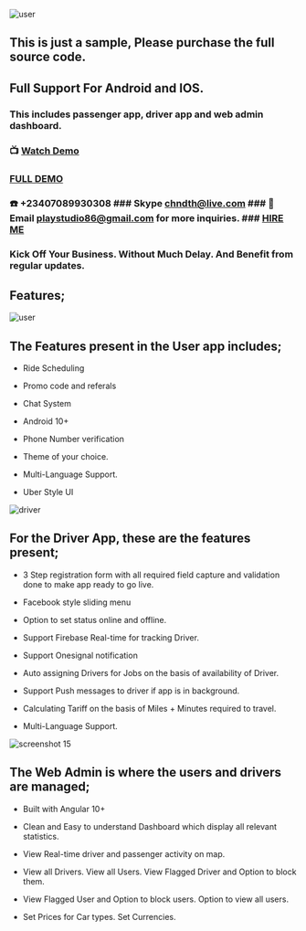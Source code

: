 
![user](https://user-images.githubusercontent.com/7928001/108913590-75ae6700-762a-11eb-8618-9c42f9463e8c.png)

## This is just a sample, Please purchase the full source code.

## Full Support For Android and IOS.

### This includes passenger app, driver app and web admin dashboard.

### :tv: [Watch Demo](https://www.youtube.com/watch?v=zBqUA4ffvaM)

### [FULL DEMO](https://stackbust.com/)






### :phone: +23407089930308 ### Skype chndth@live.com ### :email: Email playstudio86@gmail.com for more inquiries. ### [HIRE ME](https://www.upwork.com/o/profiles/users/~01b5f7bdab29344634/)



### Kick Off Your Business. Without Much Delay. And Benefit from regular updates.



## Features;


![user](https://user-images.githubusercontent.com/7928001/43045102-5155113a-8daa-11e8-8a41-ac03f426d75a.png)
## The Features present in the User app includes;


* Ride Scheduling 

* Promo code and referals

* Chat System 

* Android 10+

* Phone Number verification 

* Theme of your choice. 

* Multi-Language Support. 

* Uber Style UI 



![driver](https://user-images.githubusercontent.com/7928001/43045101-50fb6536-8daa-11e8-82a3-c97adc8c6949.png)
## For the Driver App, these are the features present;


* 3 Step registration form with all required field capture and validation done to make app ready to go live. 

* Facebook style sliding menu 

* Option to set status online and offline. 

* Support Firebase Real-time for tracking Driver. 

* Support Onesignal notification

* Auto assigning Drivers for Jobs on the basis of availability of Driver. 

* Support Push messages to driver if app is in background. 

* Calculating Tariff on the basis of Miles + Minutes required to travel. 

* Multi-Language Support.



![screenshot 15](https://user-images.githubusercontent.com/7928001/48484569-bcd80b80-e816-11e8-90c1-4735143647c5.png)

 ## The Web Admin is where the users and drivers are managed;

* Built with Angular 10+

* Clean and Easy to understand Dashboard which display all relevant statistics. 

* View Real-time driver and passenger activity on map. 

* View all Drivers. View all Users. View Flagged Driver and Option to block them. 

* View Flagged User and Option to block users. Option to view all users. 

* Set Prices for Car types. Set Currencies.
